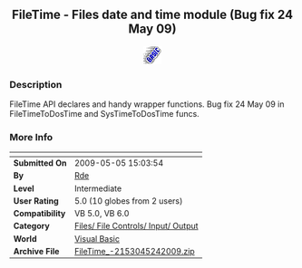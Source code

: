 ﻿<div align="center">

## FileTime \- Files date and time module \(Bug fix 24 May 09\)

<img src="PIC200592481027439.gif">
</div>

### Description

FileTime API declares and handy wrapper functions. Bug fix 24 May 09 in FileTimeToDosTime and SysTimeToDosTime funcs.
 
### More Info
 


<span>             |<span>
---                |---
**Submitted On**   |2009-05-05 15:03:54
**By**             |[Rde](https://github.com/Planet-Source-Code/PSCIndex/blob/master/ByAuthor/rde.md)
**Level**          |Intermediate
**User Rating**    |5.0 (10 globes from 2 users)
**Compatibility**  |VB 5\.0, VB 6\.0
**Category**       |[Files/ File Controls/ Input/ Output](https://github.com/Planet-Source-Code/PSCIndex/blob/master/ByCategory/files-file-controls-input-output__1-3.md)
**World**          |[Visual Basic](https://github.com/Planet-Source-Code/PSCIndex/blob/master/ByWorld/visual-basic.md)
**Archive File**   |[FileTime\_\-2153045242009\.zip](https://github.com/Planet-Source-Code/rde-filetime-files-date-and-time-module-bug-fix-24-may-09__1-62666/archive/master.zip)








